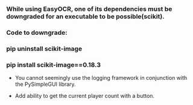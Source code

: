 ### While using EasyOCR, one of its dependencies must be downgraded for an executable to be possible(scikit).

### Code to downgrade:

### pip uninstall scikit-image
### pip install scikit-image==0.18.3


* You cannot seemingly use the logging framework in conjunction with the PySimpleGUI library.



* Add ability to get the current player count with a button. 